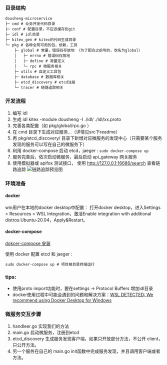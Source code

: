 
### 目录结构
``` shell
dousheng-microservice
├─ cmd # 业务开发代码目录
├─ conf # 配置目录，不应该缓存到git
├─ idl # idl目录
├─ kitex_gen # kitex的代码生成目录
└─ pkg # 各种全局可用的包，依赖，工具
    ├─ global # 常量，错误码存放地 （为了配合之前写的，改名为global）
    │   ├─ errno # 错误码存放地
    │   ├─ define # 常量定义
    │   └─ rpc # 微服务相关
    ├─ utils # 自定义工具包
    ├─ database # 数据库相关
    ├─ etcd_discovery # etcd注册
    └─ tracer # 链路追踪相关
```

### 开发流程
1. 编写 idl
2. 生成 idl
   kitex -module dousheng -I ./idl/ ./idl/xx.proto
3. 完善各类配置（如 pkg/global/rpc.go ）
4. 在 cmd 目录下生成对应服务...（详情见src下readme）
5. 再 pkg/etcd_discovery/ 目录下新增对应微服务的发现中心（只需要某个服务发现的服务可以写在自己的微服务下）
6. 利用 docker-compose 启动 etcd，jaeger : `sudo docker-compose up`
7. 服务完善后，依次启动微服务，最后启动 api_gateway 网关服务
8. 使用模拟器或 apifox 测试接口， 使用 http://127.0.0.1:16686/search 查看链路追踪
   ![链路追踪预览图](https://aeiblog-1301396258.cos.ap-chengdu.myqcloud.com/img/20230216222404.png)

### 环境准备
#### docker
win用户在本地的docker desktop中配置：
打开docker desktop，进入Settings > Resources > WSL Integration，激活Enable integration with additional distros:Ubuntu-20.04，Apply&Restart。
#### docker-compose
[dokcer-compose 安装](https://cloud.tencent.com/developer/article/2204414)

使用 docker 配置 etcd 和 jaeger :
```shell
sudo docker-compose up # 项目根目录终端运行
```

### tips:
- 使用proto import功能时，要在settings -> Protocol Buffers 增加idl目录
- docker使用过程中可能会遇到的问题和解决方案：[WSL DETECTED: We recommend using Docker Desktop for Windows](https://blog.csdn.net/yuezhilanyi/article/details/117036433)

### 微服务交互步骤
1. handleer.go 实现我们的方法
2. main.go 启动微服务，注册到etcd
3. etcd_discovery 生成服务发现客户端，如果只开放部分方法，不公开 client，只公开方法。
4. 另一个服务在自己的 main.go init函数中完成服务发现，并且调用客户端或者方法。